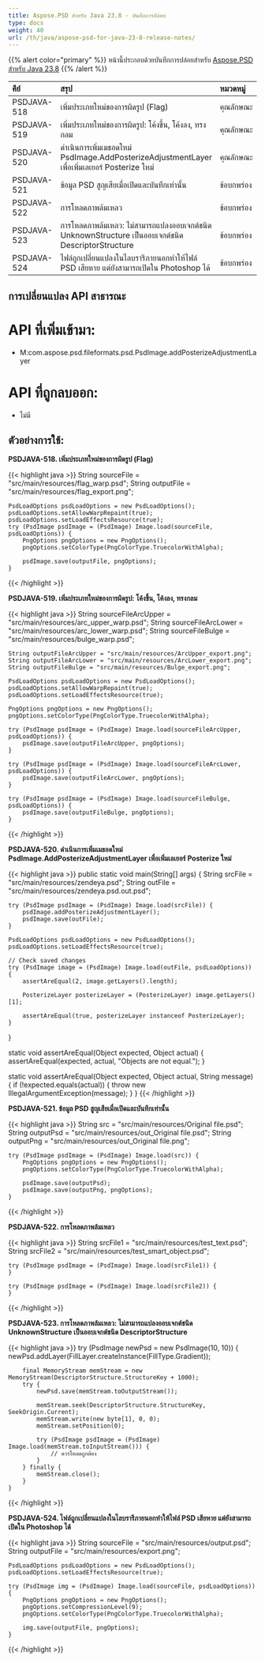 ```yaml
---
title: Aspose.PSD สำหรับ Java 23.8 - บันทึกการปล่อย
type: docs
weight: 40
url: /th/java/aspose-psd-for-java-23-8-release-notes/
---
```


{{% alert color="primary" %}} หน้านี้ประกอบด้วยบันทึกการปล่อยสำหรับ [Aspose.PSD สำหรับ Java 23.8](https://downloads.aspose.com/psd/java/new-releases/aspose.psd-for-java-23.8/) {{% /alert %}}

| **คีย์**    | **สรุป**                                                                                                                                          | **หมวดหมู่** |
|:------------|:---------------------------------------------------------------------------------------------------------------------------------------------------|:--------------|
| PSDJAVA-518 | เพิ่มประเภทใหม่ของการผิดรูป (Flag)                                                                                                           |    คุณลักษณะ    |
| PSDJAVA-519 | เพิ่มประเภทใหม่ของการผิดรูป: โค้งขึ้น, โค้งลง, ทรงกลม                                                                                  |    คุณลักษณะ    |
| PSDJAVA-520 | ดำเนินการเพิ่มเมธอดใหม่ PsdImage.AddPosterizeAdjustmentLayer เพื่อเพิ่มเลเยอร์ Posterize ใหม่                                         |    คุณลักษณะ    |
| PSDJAVA-521 | ข้อมูล PSD สูญเสียเมื่อเปิดและบันทึกเท่านั้น                                                                                               |      ข้อบกพร่อง     |
| PSDJAVA-522 | การโหลดภาพล้มเหลว                                                                                                                            |      ข้อบกพร่อง     |
| PSDJAVA-523 | การโหลดภาพล้มเหลว: ไม่สามารถแปลงออบเจกต์ชนิด UnknownStructure เป็นออบเจกต์ชนิด DescriptorStructure                    |      ข้อบกพร่อง     |
| PSDJAVA-524 | ไฟล์ถูกเปลี่ยนแปลงในไลบรารีภายนอกทำให้ไฟล์ PSD เสียหาย แต่ยังสามารถเปิดใน Photoshop ได้                                      |      ข้อบกพร่อง     |

## **การเปลี่ยนแปลง API สาธารณะ**
# **API ที่เพิ่มเข้ามา:**

- M:com.aspose.psd.fileformats.psd.PsdImage.addPosterizeAdjustmentLayer

# **API ที่ถูกลบออก:**

- ไม่มี

## **ตัวอย่างการใช้:**

**PSDJAVA-518. เพิ่มประเภทใหม่ของการผิดรูป (Flag)**

{{< highlight java >}}
    String sourceFile = "src/main/resources/flag_warp.psd";
    String outputFile = "src/main/resources/flag_export.png";

    PsdLoadOptions psdLoadOptions = new PsdLoadOptions();
    psdLoadOptions.setAllowWarpRepaint(true);
    psdLoadOptions.setLoadEffectsResource(true);
    try (PsdImage psdImage = (PsdImage) Image.load(sourceFile, psdLoadOptions)) {
        PngOptions pngOptions = new PngOptions();
        pngOptions.setColorType(PngColorType.TruecolorWithAlpha);

        psdImage.save(outputFile, pngOptions);
    }
{{< /highlight >}}

**PSDJAVA-519. เพิ่มประเภทใหม่ของการผิดรูป: โค้งขึ้น, โค้งลง, ทรงกลม**

{{< highlight java >}}
    String sourceFileArcUpper = "src/main/resources/arc_upper_warp.psd";
    String sourceFileArcLower = "src/main/resources/arc_lower_warp.psd";
    String sourceFileBulge = "src/main/resources/bulge_warp.psd";

    String outputFileArcUpper = "src/main/resources/ArcUpper_export.png";
    String outputFileArcLower = "src/main/resources/ArcLower_export.png";
    String outputFileBulge = "src/main/resources/Bulge_export.png";

    PsdLoadOptions psdLoadOptions = new PsdLoadOptions();
    psdLoadOptions.setAllowWarpRepaint(true);
    psdLoadOptions.setLoadEffectsResource(true);

    PngOptions pngOptions = new PngOptions();
    pngOptions.setColorType(PngColorType.TruecolorWithAlpha);

    try (PsdImage psdImage = (PsdImage) Image.load(sourceFileArcUpper, psdLoadOptions)) {
        psdImage.save(outputFileArcUpper, pngOptions);
    }

    try (PsdImage psdImage = (PsdImage) Image.load(sourceFileArcLower, psdLoadOptions)) {
        psdImage.save(outputFileArcLower, pngOptions);
    }

    try (PsdImage psdImage = (PsdImage) Image.load(sourceFileBulge, psdLoadOptions)) {
        psdImage.save(outputFileBulge, pngOptions);
    }
{{< /highlight >}}

**PSDJAVA-520. ดำเนินการเพิ่มเมธอดใหม่ PsdImage.AddPosterizeAdjustmentLayer เพื่อเพิ่มเลเยอร์ Posterize ใหม่**

{{< highlight java >}}
public static void main(String[] args) {
    String srcFile = "src/main/resources/zendeya.psd";
    String outFile = "src/main/resources/zendeya.psd.out.psd";

    try (PsdImage psdImage = (PsdImage) Image.load(srcFile)) {
        psdImage.addPosterizeAdjustmentLayer();
        psdImage.save(outFile);
    }

    PsdLoadOptions psdLoadOptions = new PsdLoadOptions();
    psdLoadOptions.setLoadEffectsResource(true);

    // Check saved changes
    try (PsdImage image = (PsdImage) Image.load(outFile, psdLoadOptions)) {
        assertAreEqual(2, image.getLayers().length);

        PosterizeLayer posterizeLayer = (PosterizeLayer) image.getLayers()[1];

        assertAreEqual(true, posterizeLayer instanceof PosterizeLayer);
    }
}

static void assertAreEqual(Object expected, Object actual) {
    assertAreEqual(expected, actual, "Objects are not equal.");
}

static void assertAreEqual(Object expected, Object actual, String message) {
    if (!expected.equals(actual)) {
        throw new IllegalArgumentException(message);
    }
}
{{< /highlight >}}

**PSDJAVA-521. ข้อมูล PSD สูญเสียเมื่อเปิดและบันทึกเท่านั้น**

{{< highlight java >}}
    String src = "src/main/resources/Original file.psd";
    String outputPsd = "src/main/resources/out_Original file.psd";
    String outputPng = "src/main/resources/out_Original file.png";

    try (PsdImage psdImage = (PsdImage) Image.load(src)) {
        PngOptions pngOptions = new PngOptions();
        pngOptions.setColorType(PngColorType.TruecolorWithAlpha);

        psdImage.save(outputPsd);
        psdImage.save(outputPng, pngOptions);
    }
{{< /highlight >}}

**PSDJAVA-522. การโหลดภาพล้มเหลว**

{{< highlight java >}}
    String srcFile1 = "src/main/resources/test_text.psd";
    String srcFile2 = "src/main/resources/test_smart_object.psd";

    try (PsdImage psdImage = (PsdImage) Image.load(srcFile1)) {
    }

    try (PsdImage psdImage = (PsdImage) Image.load(srcFile2)) {
    }
{{< /highlight >}}

**PSDJAVA-523. การโหลดภาพล้มเหลว: ไม่สามารถแปลงออบเจกต์ชนิด UnknownStructure เป็นออบเจกต์ชนิด DescriptorStructure**

{{< highlight java >}}
   try (PsdImage newPsd = new PsdImage(10, 10)) {
        newPsd.addLayer(FillLayer.createInstance(FillType.Gradient));

        final MemoryStream memStream = new MemoryStream(DescriptorStructure.StructureKey + 1000);
        try {
            newPsd.save(memStream.toOutputStream());

            memStream.seek(DescriptorStructure.StructureKey, SeekOrigin.Current);
            memStream.write(new byte[1], 0, 0);
            memStream.setPosition(0);

            try (PsdImage psdImage = (PsdImage) Image.load(memStream.toInputStream())) {
                // ควรโหลดถูกต้อง
            }
        } finally {
            memStream.close();
        }
    }
{{< /highlight >}}

**PSDJAVA-524. ไฟล์ถูกเปลี่ยนแปลงในไลบรารีภายนอกทำให้ไฟล์ PSD เสียหาย แต่ยังสามารถเปิดใน Photoshop ได้**

{{< highlight java >}}
    String sourceFile = "src/main/resources/output.psd";
    String outputFile = "src/main/resources/export.png";

    PsdLoadOptions psdLoadOptions = new PsdLoadOptions();
    psdLoadOptions.setLoadEffectsResource(true);

    try (PsdImage img = (PsdImage) Image.load(sourceFile, psdLoadOptions)) {
        PngOptions pngOptions = new PngOptions();
        pngOptions.setCompressionLevel(9);
        pngOptions.setColorType(PngColorType.TruecolorWithAlpha);

        img.save(outputFile, pngOptions);
    }
{{< /highlight >}} 
